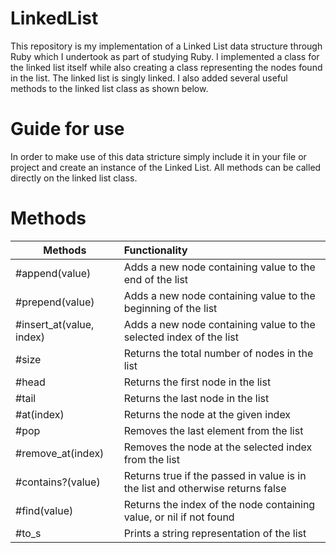 # LinkedList
This repository is my implementation of a Linked List data structure through Ruby which I undertook as part of studying Ruby. I implemented a class for the linked list itself while also creating a class representing the nodes found in the list. The linked list is singly linked. I also added several useful methods to the linked list class as shown below.

# Guide for use
In order to make use of this data stricture simply include it in your file or project and create an instance of the Linked List. All methods can be called directly on the linked list class.

# Methods
| Methods           | Functionality |
| ----------------- | :---------- |
| #append(value)             | Adds a new node containing value to the end of the list |
| #prepend(value)            | Adds a new node containing value to the beginning of the list |
| #insert_at(value, index)   | Adds a new node containing value to the selected index of the list |
| #size                      | Returns the total number of nodes in the list |
| #head                      | Returns the first node in the list |
| #tail                      | Returns the last node in the list |
| #at(index)                 | Returns the node at the given index |
| #pop                       | Removes the last element from the list |
| #remove_at(index)          | Removes the node at the selected index from the list |
| #contains?(value)          | Returns true if the passed in value is in the list and otherwise returns false |
| #find(value)               | Returns the index of the node containing value, or nil if not found |
| #to_s                      | Prints a string representation of the list |
